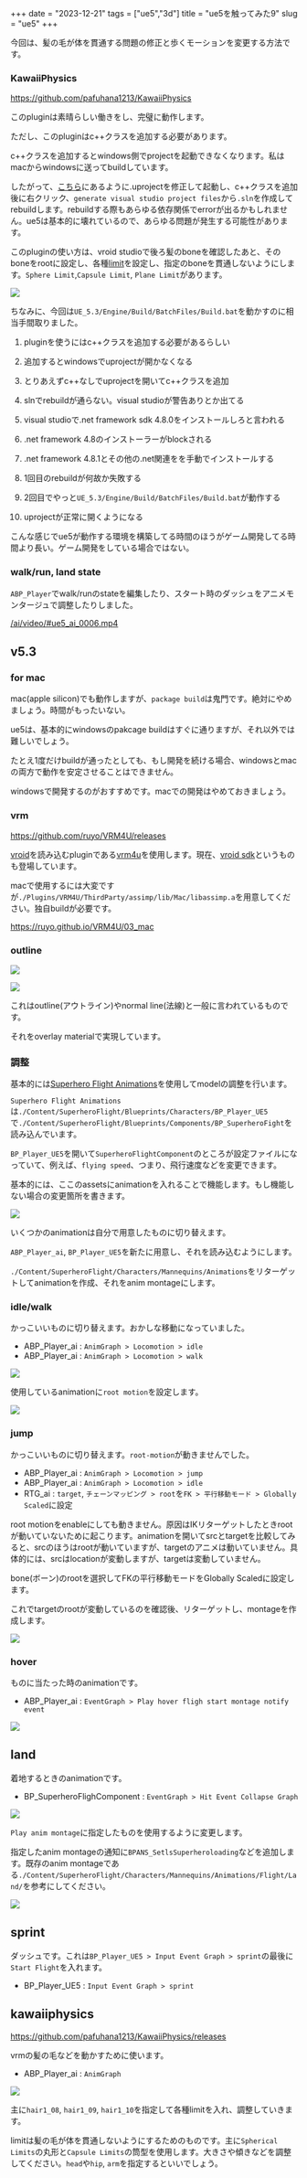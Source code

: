 +++
date = "2023-12-21"
tags = ["ue5","3d"]
title = "ue5を触ってみた9"
slug = "ue5"
+++

今回は、髪の毛が体を貫通する問題の修正と歩くモーションを変更する方法です。

### KawaiiPhysics

https://github.com/pafuhana1213/KawaiiPhysics

このpluginは素晴らしい働きをし、完璧に動作します。

ただし、このpluginはc++クラスを追加する必要があります。

c++クラスを追加するとwindows側でprojectを起動できなくなります。私はmacからwindowsに送ってbuildしています。

したがって、[こちら](https://forums.unrealengine.com/t/4-14-cannot-open-project-anymore/379795/6)にあるように.uprojectを修正して起動し、c++クラスを追加後に右クリック、`generate visual studio project files`から`.sln`を作成してrebuildします。rebuildする際もあらゆる依存関係でerrorが出るかもしれません。ue5は基本的に壊れているので、あらゆる問題が発生する可能性があります。

このpluginの使い方は、vroid studioで後ろ髪のboneを確認したあと、そのboneをrootに設定し、各種[limit](https://qiita.com/YuukiOgino/items/7f3198a90dab43019f26)を設定し、指定のboneを貫通しないようにします。`Sphere Limit`,`Capsule Limit`, `Plane Limit`があります。

![](https://raw.githubusercontent.com/syui/img/master/other/ue5_ai_20231224_0001.png)

ちなみに、今回は`UE_5.3/Engine/Build/BatchFiles/Build.bat`を動かすのに相当手間取りました。

1. pluginを使うにはc++クラスを追加する必要があるらしい

2. 追加するとwindowsでuprojectが開かなくなる

3. とりあえずc++なしでuprojectを開いてc++クラスを追加

4. slnでrebuildが通らない。visual studioが警告ありとか出てる

5. visual studioで.net framework sdk 4.8.0をインストールしろと言われる

6. .net framework 4.8のインストーラーがblockされる

7. .net framework 4.8.1とその他の.net関連をを手動でインストールする

8. 1回目のrebuildが何故か失敗する

9. 2回目でやっと`UE_5.3/Engine/Build/BatchFiles/Build.bat`が動作する

10. uprojectが正常に開くようになる

こんな感じでue5が動作する環境を構築してる時間のほうがゲーム開発してる時間より長い。ゲーム開発をしている場合ではない。

### walk/run, land state

`ABP_Player`でwalk/runのstateを編集したり、スタート時のダッシュをアニメモンタージュで調整したりしました。

[/ai/video/#ue5_ai_0006.mp4](/ai/video/#ue5_ai_0006.mp4)

## v5.3

### for mac

mac(apple silicon)でも動作しますが、`package build`は鬼門です。絶対にやめましょう。時間がもったいない。

ue5は、基本的にwindowsのpakcage buildはすぐに通りますが、それ以外では難しいでしょう。

たとえ1度だけbuildが通ったとしても、もし開発を続ける場合、windowsとmacの両方で動作を安定させることはできません。

windowsで開発するのがおすすめです。macでの開発はやめておきましょう。

### vrm

https://github.com/ruyo/VRM4U/releases

[vroid](https://vroid.com/)を読み込むpluginである[vrm4u](https://ruyo.github.io/VRM4U/)を使用します。現在、[vroid sdk](https://github.com/pixiv/vroid-sdk-developers/discussions/118)というものも登場しています。

macで使用するには大変ですが`./Plugins/VRM4U/ThirdParty/assimp/lib/Mac/libassimp.a`を用意してください。独自buildが必要です。

https://ruyo.github.io/VRM4U/03_mac

### outline

![](https://raw.githubusercontent.com/syui/img/master/other/ue5_ai_20231202_203956.png)

![](https://raw.githubusercontent.com/syui/img/master/other/ue5_ai_2023-12-09_16.34.39.png)

これはoutline(アウトライン)やnormal line(法線)と一般に言われているものです。

それをoverlay materialで実現しています。

### 調整

基本的には[Superhero Flight Animations](https://www.unrealengine.com/marketplace/ja/product/superhero-flight-animations)を使用してmodelの調整を行います。

`Superhero Flight Animations`は`./Content/SuperheroFlight/Blueprints/Characters/BP_Player_UE5`で`./Content/SuperheroFlight/Blueprints/Components/BP_SuperheroFight`を読み込んでいます。

`BP_Player_UE5`を開いて`SuperheroFlightComponent`のところが設定ファイルになっていて、例えば、`flying speed`、つまり、飛行速度などを変更できます。

基本的には、ここのassetsにanimationを入れることで機能します。もし機能しない場合の変更箇所を書きます。

![](/img/ue-2024-02-01-7.36.38.png)

いくつかのanimationは自分で用意したものに切り替えます。

`ABP_Player_ai`, `BP_Player_UE5`を新たに用意し、それを読み込むようにします。

`./Content/SuperheroFlight/Characters/Mannequins/Animations`をリターゲットしてanimationを作成、それをanim montageにします。

### idle/walk

かっこいいものに切り替えます。おかしな移動になっていました。

- ABP_Player_ai :  `AnimGraph > Locomotion > idle`
- ABP_Player_ai :  `AnimGraph > Locomotion > walk`

![](/img/ue-2024-02-01-7.36.36.png)

使用しているanimationに`root motion`を設定します。

![](/img/ue-2024-02-01-7.36.37.png)

### jump

かっこいいものに切り替えます。`root-motion`が動きませんでした。

- ABP_Player_ai : `AnimGraph > Locomotion > jump`
- ABP_Player_ai : `AnimGraph > Locomotion > idle`
- RTG_ai : `target`, `チェーンマッピング > root`を`FK > 平行移動モード > Globally Scaled`に設定

root motionをenableにしても動きません。原因はIKリターゲットしたときrootが動いていないために起こります。animationを開いてsrcとtargetを比較してみると、srcのほうはrootが動いていますが、targetのアニメは動いていません。具体的には、srcはlocationが変動しますが、targetは変動していません。

bone(ボーン)のrootを選択してFKの平行移動モードをGlobally Scaledに設定します。

これでtargetのrootが変動しているのを確認後、リターゲットし、montageを作成します。

![](/img/ue-2024-02-01-6.59.18.png)

### hover

ものに当たった時のanimationです。

- ABP_Player_ai :  `EventGraph > Play hover fligh start montage notify event`

![](/img/ue-2024-02-01-7.31.12.png)

## land

着地するときのanimationです。

- BP_SuperheroFlighComponent : `EventGraph > Hit Event Collapse Graph`

![](/img/ue-2024-02-01-7.14.49.png)

`Play anim montage`に指定したものを使用するように変更します。

指定したanim montageの通知に`BPANS_SetlsSuperheroloading`などを追加します。既存のanim montageである`./Content/SuperheroFlight/Characters/Mannequins/Animations/Flight/Land/`を参考にしてください。

![](/img/ue-2024-02-01-7.04.47.png)

## sprint

ダッシュです。これは`BP_Player_UE5 > Input Event Graph > sprint`の最後に`Start Flight`を入れます。

- BP_Player_UE5 : `Input Event Graph > sprint`

## kawaiiphysics

https://github.com/pafuhana1213/KawaiiPhysics/releases

vrmの髪の毛などを動かすために使います。

- ABP_Player_ai :  `AnimGraph`

![](/img/ue-2024-02-01-7.24.20.png)

主に`hair1_08`, `hair1_09`, `hair1_10`を指定して各種limitを入れ、調整していきます。

limitは髪の毛が体を貫通しないようにするためのものです。主に`Spherical Limits`の丸形と`Capsule Limits`の筒型を使用します。大きさや傾きなどを調整してください。`head`や`hip`, `arm`を指定するといいでしょう。


